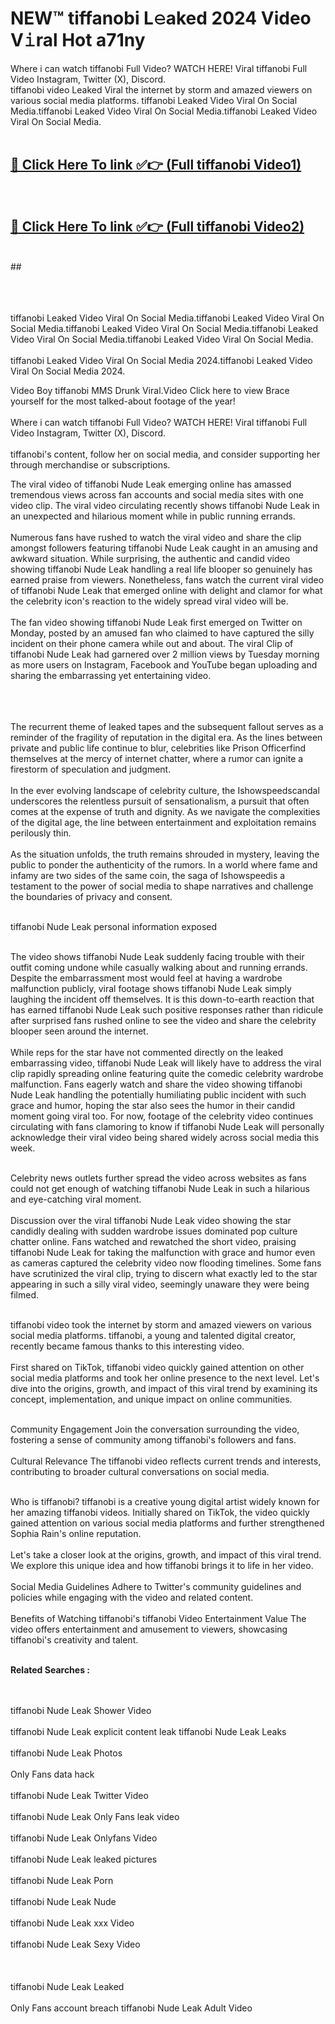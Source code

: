 
# NEW™ tiffanobi L𝚎aked 2024 Video V𝚒ral Hot a71ny

Where i can watch tiffanobi Full Video? WATCH HERE! Viral tiffanobi Full Video Instagram, Twitter (X), Discord. <br>
tiffanobi video Leaked Viral the internet by storm and amazed viewers on various social media platforms. tiffanobi Leaked Video Viral On Social Media.tiffanobi Leaked Video Viral On Social Media.tiffanobi Leaked Video Viral On Social Media.<br>
 <br>

##  <a href="hhttps://clipsfans.site?title=tiffanobi&ref=git">🔴 Click Here To link ✅👉 (Full tiffanobi Video1)</a><br>
  <br>

##  <a href="https://clipsfans.site?title=tiffanobi&ref=git">🔴 Click Here To link ✅👉 (Full tiffanobi Video2)</a><br>
  <br>
  ##


  <br>

  <br>

<br><br>
tiffanobi Leaked Video Viral On Social Media.tiffanobi Leaked Video Viral On Social Media.tiffanobi Leaked Video Viral On Social Media.tiffanobi Leaked Video Viral On Social Media.tiffanobi Leaked Video Viral On Social Media.
<br><br>
tiffanobi Leaked Video Viral On Social Media 2024.tiffanobi Leaked Video Viral On Social Media 2024.


Video Boy tiffanobi MMS Drunk Viral.Video Click here to view Brace yourself for the most talked-about footage of the year!
<br><br>
Where i can watch tiffanobi Full Video? WATCH HERE! Viral tiffanobi Full Video Instagram, Twitter (X), Discord.
<br><br>
tiffanobi's content, follow her on social media, and consider supporting her through merchandise or subscriptions.


The viral video of tiffanobi Nude Leak emerging online has amassed tremendous views across fan accounts and social media sites with one video clip. The viral video circulating recently shows tiffanobi Nude Leak in an unexpected and hilarious moment while in public running errands.
<br><br>
Numerous fans have rushed to watch the viral video and share the clip amongst followers featuring tiffanobi Nude Leak caught in an amusing and awkward situation. While surprising, the authentic and candid video showing tiffanobi Nude Leak handling a real life blooper so genuinely has earned praise from viewers. Nonetheless, fans watch the current viral video of tiffanobi Nude Leak that emerged online with delight and clamor for what the celebrity icon's reaction to the widely spread viral video will be.
<br><br>
The fan video showing tiffanobi Nude Leak first emerged on Twitter on Monday, posted by an amused fan who claimed to have captured the silly incident on their phone camera while out and about. The viral Clip of tiffanobi Nude Leak had garnered over 2 million views by Tuesday morning as more users on Instagram, Facebook and YouTube began uploading and sharing the embarrassing yet entertaining video.
<br><br>


<br><br>
The recurrent theme of leaked tapes and the subsequent fallout serves as a reminder of the fragility of reputation in the digital era. As the lines between private and public life continue to blur, celebrities like Prison Officerfind themselves at the mercy of internet chatter, where a rumor can ignite a firestorm of speculation and judgment.
<br><br>
In the ever evolving landscape of celebrity culture, the Ishowspeedscandal underscores the relentless pursuit of sensationalism, a pursuit that often comes at the expense of truth and dignity. As we navigate the complexities of the digital age, the line between entertainment and exploitation remains perilously thin.
<br><br>
As the situation unfolds, the truth remains shrouded in mystery, leaving the public to ponder the authenticity of the rumors. In a world where fame and infamy are two sides of the same coin, the saga of Ishowspeedis a testament to the power of social media to shape narratives and challenge the boundaries of privacy and consent.
<br><br>





tiffanobi Nude Leak personal information exposed
<br><br>



The video shows tiffanobi Nude Leak suddenly facing trouble with their outfit coming undone while casually walking about and running errands. Despite the embarrassment most would feel at having a wardrobe malfunction publicly, viral footage shows tiffanobi Nude Leak simply laughing the incident off themselves. It is this down-to-earth reaction that has earned tiffanobi Nude Leak such positive responses rather than ridicule after surprised fans rushed online to see the video and share the celebrity blooper seen around the internet.
<br><br>
While reps for the star have not commented directly on the leaked embarrassing video, tiffanobi Nude Leak will likely have to address the viral clip rapidly spreading online featuring quite the comedic celebrity wardrobe malfunction. Fans eagerly watch and share the video showing tiffanobi Nude Leak handling the potentially humiliating public incident with such grace and humor, hoping the star also sees the humor in their candid moment going viral too. For now, footage of the celebrity video continues circulating with fans clamoring to know if tiffanobi Nude Leak will personally acknowledge their viral video being shared widely across social media this week.
<br><br>

Celebrity news outlets further spread the video across websites as fans could not get enough of watching tiffanobi Nude Leak in such a hilarious and eye-catching viral moment.
<br><br>
Discussion over the viral tiffanobi Nude Leak video showing the star candidly dealing with sudden wardrobe issues dominated pop culture chatter online. Fans watched and rewatched the short video, praising tiffanobi Nude Leak for taking the malfunction with grace and humor even as cameras captured the celebrity video now flooding timelines. Some fans have scrutinized the viral clip, trying to discern what exactly led to the star appearing in such a silly viral video, seemingly unaware they were being filmed.
<br><br>


tiffanobi video took the internet by storm and amazed viewers on various social media platforms. tiffanobi, a young and talented digital creator, recently became famous thanks to this interesting video.
<br><br>
First shared on TikTok, tiffanobi video quickly gained attention on other social media platforms and took her online presence to the next level. Let's dive into the origins, growth, and impact of this viral trend by examining its concept, implementation, and unique impact on online communities.
<br><br>

Community Engagement Join the conversation surrounding the video, fostering a sense of community among tiffanobi's followers and fans.
<br><br>
Cultural Relevance The tiffanobi video reflects current trends and interests, contributing to broader cultural conversations on social media.
<br><br>




Who is tiffanobi? tiffanobi is a creative young digital artist widely known for her amazing tiffanobi videos. Initially shared on TikTok, the video quickly gained attention on various social media platforms and further strengthened Sophia Rain's online reputation.
<br><br>
Let's take a closer look at the origins, growth, and impact of this viral trend. We explore this unique idea and how tiffanobi brings it to life in her video.
<br><br>
Social Media Guidelines Adhere to Twitter's community guidelines and policies while engaging with the video and related content.
<br><br>
Benefits of Watching tiffanobi's tiffanobi Video Entertainment Value The video offers entertainment and amusement to viewers, showcasing tiffanobi's creativity and talent.
<br><br>




<strong>Related Searches :</strong>

<br><br>
tiffanobi Nude Leak Shower Video
<br><br>
tiffanobi Nude Leak explicit content leak
tiffanobi Nude Leak Leaks
<br><br>
tiffanobi Nude Leak Photos
<br><br>
Only Fans data hack
<br><br>
tiffanobi Nude Leak Twitter Video
<br><br>
tiffanobi Nude Leak Only Fans leak video
<br><br>
tiffanobi Nude Leak Onlyfans Video
<br><br>
tiffanobi Nude Leak leaked pictures
<br><br>
tiffanobi Nude Leak Porn
<br><br>
tiffanobi Nude Leak Nude
<br><br>
tiffanobi Nude Leak xxx Video
<br><br>
tiffanobi Nude Leak Sexy Video
<br><br>
<br><br>
tiffanobi Nude Leak Leaked
<br><br>
Only Fans account breach
tiffanobi Nude Leak Adult Video
<br><br>